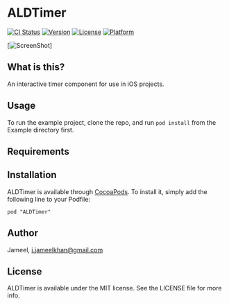 # ALDTimer

[![CI Status](http://img.shields.io/travis/Jameel/ALDTimer.svg?style=flat)](https://travis-ci.org/Jameel/ALDTimer)
[![Version](https://img.shields.io/cocoapods/v/ALDTimer.svg?style=flat)](http://cocoadocs.org/docsets/ALDTimer)
[![License](https://img.shields.io/cocoapods/l/ALDTimer.svg?style=flat)](http://cocoadocs.org/docsets/ALDTimer)
[![Platform](https://img.shields.io/cocoapods/p/ALDTimer.svg?style=flat)](http://cocoadocs.org/docsets/ALDTimer)


[![ScreenShot](https://raw.github.com/andydrizen/ALDClock/master/VideoScreenshot.png)]


## What is this?

An interactive timer component for use in iOS projects.

## Usage

To run the example project, clone the repo, and run `pod install` from the Example directory first.

## Requirements

## Installation

ALDTimer is available through [CocoaPods](http://cocoapods.org). To install
it, simply add the following line to your Podfile:

    pod "ALDTimer"

## Author

Jameel, i.jameelkhan@gmail.com

## License

ALDTimer is available under the MIT license. See the LICENSE file for more info.

